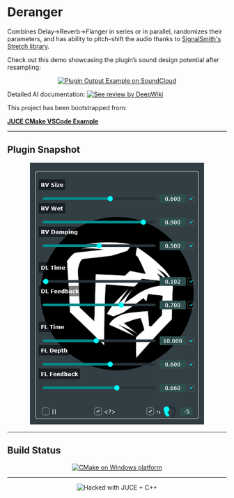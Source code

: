 # Deranger

Combines Delay→Reverb→Flanger in series or in parallel, randomizes their parameters, and has ability to pitch-shift the audio thanks to [SignalSmith's Stretch library](https://github.com/Signalsmith-Audio/signalsmith-stretch).

Check out this demo showcasing the plugin’s sound design potential after resampling:
<p align="center">
  <a href="https://soundcloud.com/amp1ee/digital-ocean/s-8yxNCXALSuc?si=63ab54482c614f73a3910c795edd7071">
    <img src="https://img.shields.io/badge/SoundCloud-Plugin%20output%20example-orange?logo=soundcloud" alt="Plugin Output Example on SoundCloud" />
  </a>
</p>

Detailed AI documentation: <a href="https://deepwiki.com/amp1ee/deranger"><img src="https://deepwiki.com/badge.svg" alt="See review by DeepWiki"></a>

This project has been bootstrapped from:

[**JUCE CMake VSCode Example**](https://github.com/tomoyanonymous/juce_cmake_vscode_example)

---

## Plugin Snapshot

<p align="center">
  <img src="assets/snapshot.png" alt="GUI Snapshot" width="400"/>
</p>

---

## Build Status

<p align="center">
  <a href="https://github.com/amp1ee/effect_rack/actions/workflows/cmake-multiple-platforms.yml">
    <img src="https://github.com/amp1ee/effect_rack/actions/workflows/cmake-multiple-platforms.yml/badge.svg" alt="CMake on Windows platform" />
  </a>
</p>

---

<p align="center">
  <img src="https://img.shields.io/badge/⚡%20Made%20with-%E2%9D%A4%20JUCE%20+%20%F0%9F%9B%A0%EF%B8%8F%20C++-black?style=for-the-badge" alt="Hacked with JUCE + C++"/>
</p>

